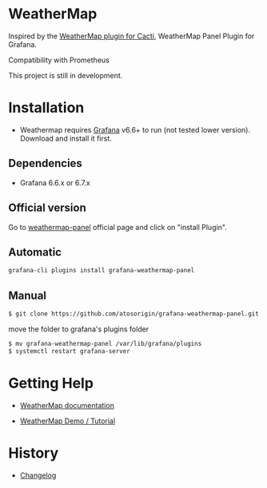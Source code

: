# WeatherMap

Inspired by the [WeatherMap plugin for Cacti](https://www.network-weathermap.com/), WeatherMap Panel Plugin for Grafana.

Compatibility with  Prometheus

This project is still in development.

# Installation

* Weathermap requires [Grafana](https://www.grafana.com/) v6.6+ to run (not tested lower version). Download and install it first.

## Dependencies

- Grafana 6.6.x or 6.7.x


## Official version

Go to [weathermap-panel](https://grafana.com/plugins/grafana-weathermap-panel) official page and click on "install Plugin".


## Automatic

```sh
grafana-cli plugins install grafana-weathermap-panel
```

## Manual

```sh
$ git clone https://github.com/atosorigin/grafana-weathermap-panel.git
```

move the folder to grafana's plugins folder

```sh
$ mv grafana-weathermap-panel /var/lib/grafana/plugins
$ systemctl restart grafana-server
```

# Getting Help

* [WeatherMap documentation](https://github.com/atosorigin/grafana-weathermap-panel/tree/master/docs)

* [WeatherMap Demo / Tutorial](https://github.com/atosorigin/grafana-weathermap-panel/tree/master/docs/EN/demo)


# History

* [Changelog](https://github.com/atosorigin/grafana-weathermap-panel/blob/master/CHANGELOG.md)

